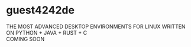 # guest4242de
THE MOST ADVANCED DESKTOP ENVIRONMENTS FOR LINUX WRITTEN ON PYTHON + JAVA + RUST + C
<br>
COMING SOON
